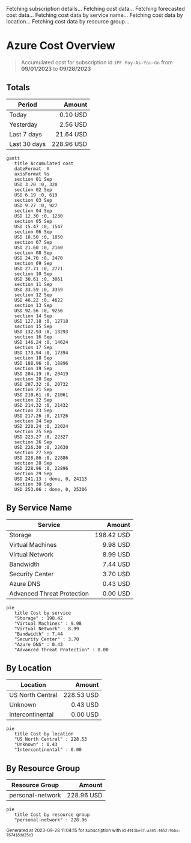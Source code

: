 Fetching subscription details...
Fetching cost data...
Fetching forecasted cost data...
Fetching cost data by service name...
Fetching cost data by location...
Fetching cost data by resource group...
# Azure Cost Overview

> Accumulated cost for subscription id `JPF Pay-As-You-Go` from **09/01/2023** to **09/28/2023**

## Totals

|Period|Amount|
|---|---:|
|Today|0.10 USD|
|Yesterday|2.56 USD|
|Last 7 days|21.64 USD|
|Last 30 days|228.96 USD|

```mermaid
gantt
   title Accumulated cost
   dateFormat  X
   axisFormat %s
   section 01 Sep
   USD 3.20 :0, 320
   section 02 Sep
   USD 6.19 :0, 619
   section 03 Sep
   USD 9.27 :0, 927
   section 04 Sep
   USD 12.30 :0, 1230
   section 05 Sep
   USD 15.47 :0, 1547
   section 06 Sep
   USD 18.50 :0, 1850
   section 07 Sep
   USD 21.60 :0, 2160
   section 08 Sep
   USD 24.70 :0, 2470
   section 09 Sep
   USD 27.71 :0, 2771
   section 10 Sep
   USD 30.61 :0, 3061
   section 11 Sep
   USD 33.59 :0, 3359
   section 12 Sep
   USD 46.22 :0, 4622
   section 13 Sep
   USD 92.56 :0, 9256
   section 14 Sep
   USD 127.18 :0, 12718
   section 15 Sep
   USD 132.93 :0, 13293
   section 16 Sep
   USD 146.24 :0, 14624
   section 17 Sep
   USD 173.94 :0, 17394
   section 18 Sep
   USD 188.96 :0, 18896
   section 19 Sep
   USD 204.19 :0, 20419
   section 20 Sep
   USD 207.32 :0, 20732
   section 21 Sep
   USD 210.61 :0, 21061
   section 22 Sep
   USD 214.32 :0, 21432
   section 23 Sep
   USD 217.26 :0, 21726
   section 24 Sep
   USD 220.24 :0, 22024
   section 25 Sep
   USD 223.27 :0, 22327
   section 26 Sep
   USD 226.30 :0, 22630
   section 27 Sep
   USD 228.86 :0, 22886
   section 28 Sep
   USD 228.96 :0, 22896
   section 29 Sep
   USD 241.13 : done, 0, 24113
   section 30 Sep
   USD 253.06 : done, 0, 25306
```

## By Service Name

|Service|Amount|
|---|---:|
|Storage|198.42 USD|
|Virtual Machines|9.98 USD|
|Virtual Network|8.99 USD|
|Bandwidth|7.44 USD|
|Security Center|3.70 USD|
|Azure DNS|0.43 USD|
|Advanced Threat Protection|0.00 USD|

```mermaid
pie
   title Cost by service
   "Storage" : 198.42
   "Virtual Machines" : 9.98
   "Virtual Network" : 8.99
   "Bandwidth" : 7.44
   "Security Center" : 3.70
   "Azure DNS" : 0.43
   "Advanced Threat Protection" : 0.00
```

## By Location

|Location|Amount|
|---|---:|
|US North Central|228.53 USD|
|Unknown|0.43 USD|
|Intercontinental|0.00 USD|

```mermaid
pie
   title Cost by location
   "US North Central" : 228.53
   "Unknown" : 0.43
   "Intercontinental" : 0.00
```

## By Resource Group

|Resource Group|Amount|
|---|---:|
|personal-network|228.96 USD|

```mermaid
pie
   title Cost by resource group
   "personal-network" : 228.96
```

<sup>Generated at 2023-09-28 11:04:15 for subscription with id `4913be3f-a345-4652-9bba-767418dd25e3`</sup>
